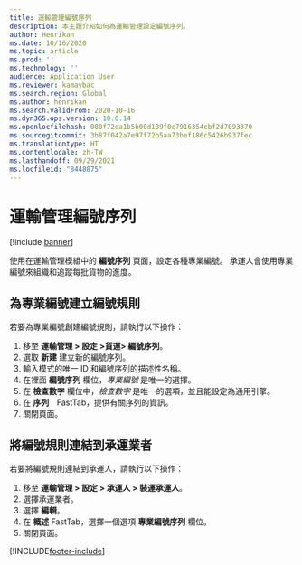 ```yaml
---
title: 運輸管理編號序列
description: 本主題介紹如何為運輸管理設定編號序列。
author: Henrikan
ms.date: 10/16/2020
ms.topic: article
ms.prod: ''
ms.technology: ''
audience: Application User
ms.reviewer: kamaybac
ms.search.region: Global
ms.author: henrikan
ms.search.validFrom: 2020-10-16
ms.dyn365.ops.version: 10.0.14
ms.openlocfilehash: 080f72da1b5b00d189f0c7916354cbf2d7093370
ms.sourcegitcommit: 3b87f042a7e97f72b5aa73bef186c5426b937fec
ms.translationtype: HT
ms.contentlocale: zh-TW
ms.lasthandoff: 09/29/2021
ms.locfileid: "8448875"
---
```

# <a name="transportation-management-number-sequence"></a>運輸管理編號序列

[!include [banner](../includes/banner.md)]

使用在運輸管理模組中的 **編號序列** 頁面，設定各種專業編號。 承運人會使用專業編號來組織和追蹤每批貨物的進度。

## <a name="create-a-number-sequence-for-a-pro-number"></a>為專業編號建立編號規則

若要為專業編號創建編號規則，請執行以下操作：

1. 移至 **運輸管理 \> 設定 \>貨運\> 編號序列**。
1. 選取 **新建** 建立新的編號序列。
1. 輸入模式的唯一 ID 和編號序列的描述性名稱。
1. 在裡面 **編號序列** 欄位，*專業編號* 是唯一的選擇。
1. 在 **檢查數字** 欄位中，*檢查數字* 是唯一的選項，並且能設定為通用引擎。
1. 在 **序列**　FastTab，提供有關序列的資訊。
1. 關閉頁面。

## <a name="link-a-number-sequence-to-a-shipping-carrier"></a>將編號規則連結到承運業者

若要將編號規則連結到承運人，請執行以下操作：

1. 移至 **運輸管理 \> 設定 \> 承運人 \> 裝運承運人**。
1. 選擇承運業者。
1. 選擇 **編輯**。
1. 在 **概述** FastTab，選擇一個選項 **專業編號序列** 欄位。
1. 關閉頁面。


[!INCLUDE[footer-include](../../includes/footer-banner.md)]